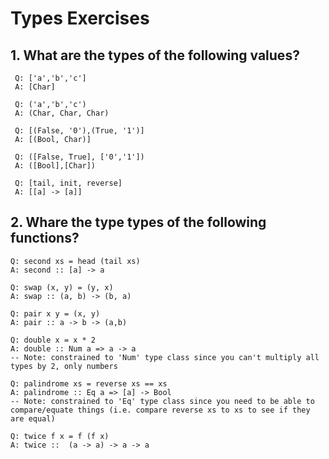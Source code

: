 # Types Exercises

## 1. What are the types of the following values?
     Q: ['a','b','c']
     A: [Char]

     Q: ('a','b','c')
     A: (Char, Char, Char)

     Q: [(False, '0'),(True, '1')]
     A: [(Bool, Char)]

     Q: ([False, True], ['0','1'])
     A: ([Bool],[Char])

     Q: [tail, init, reverse]
     A: [[a] -> [a]]
     
## 2. Whare the type types of the following functions?
    Q: second xs = head (tail xs)
    A: second :: [a] -> a

    Q: swap (x, y) = (y, x)
    A: swap :: (a, b) -> (b, a)

    Q: pair x y = (x, y)
    A: pair :: a -> b -> (a,b)

    Q: double x = x * 2
    A: double :: Num a => a -> a
    -- Note: constrained to 'Num' type class since you can't multiply all types by 2, only numbers

    Q: palindrome xs = reverse xs == xs
    A: palindrome :: Eq a => [a] -> Bool
    -- Note: constrained to 'Eq' type class since you need to be able to compare/equate things (i.e. compare reverse xs to xs to see if they are equal)

    Q: twice f x = f (f x)
    A: twice ::  (a -> a) -> a -> a

